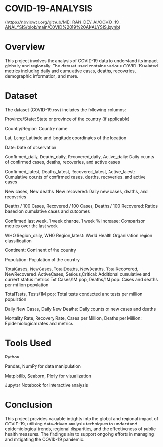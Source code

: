 # COVID-19-ANALYSIS
(https://nbviewer.org/github/MEHRAN-DEV-AI/COVID-19-ANALYSIS/blob/main/COVID%2019%20ANALYSIS.ipynb)

# Overview
 This project involves the analysis of COVID-19 data to understand its impact globally and regionally. The dataset used contains various COVID-19 related metrics including daily and cumulative cases, deaths, recoveries, demographic information, and more.


# Dataset
The dataset (COVID-19.csv) includes the following columns:

Province/State: State or province of the country (if applicable)

Country/Region: Country name

Lat, Long: Latitude and longitude coordinates of the location

Date: Date of observation

Confirmed_daily, Deaths_daily, Recovered_daily, Active_daily: Daily counts of confirmed cases, deaths, recoveries, and active cases

Confirmed_latest, Deaths_latest, Recovered_latest, Active_latest: Cumulative counts of confirmed cases, deaths, recoveries, and active cases

New cases, New deaths, New recovered: Daily new cases, deaths, and recoveries

Deaths / 100 Cases, Recovered / 100 Cases, Deaths / 100 Recovered: Ratios based on cumulative cases and outcomes

Confirmed last week, 1 week change, 1 week % increase: Comparison metrics over the last week

WHO Region_daily, WHO Region_latest: World Health Organization region classification

Continent: Continent of the country

Population: Population of the country

TotalCases, NewCases, TotalDeaths, NewDeaths, TotalRecovered, NewRecovered, ActiveCases, Serious,Critical: Additional cumulative and current status metrics
Tot Cases/1M pop, Deaths/1M pop: Cases and deaths per million population

TotalTests, Tests/1M pop: Total tests conducted and tests per million population

Daily New Cases, Daily New Deaths: Daily counts of new cases and deaths

Mortality Rate, Recovery Rate, Cases per Million, Deaths per Million: Epidemiological rates and metrics


# Tools Used
Python

Pandas, NumPy for data manipulation

Matplotlib, Seaborn, Plotly for visualization

Jupyter Notebook for interactive analysis


# Conclusion
This project provides valuable insights into the global and regional impact of COVID-19, utilizing data-driven analysis techniques to understand epidemiological trends, regional disparities, and the effectiveness of public health measures. The findings aim to support ongoing efforts in managing and mitigating the COVID-19 pandemic.

